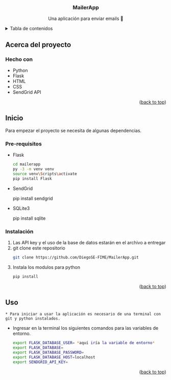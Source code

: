 <div id="top"></div>

<!-- PROJECT LOGO -->
<br />
<div align="center">
  <h3 align="center">MailerApp</h3>

  <p align="center">
    Una aplicación para enviar emails 💌
  </p>
</div>

<!-- TABLE OF CONTENTS -->
<details>
  <summary>Tabla de contenidos</summary>
  <ol>
    <li>
      <a href="#about-the-project">Acerca del proyecto</a>
      <ul>
        <li><a href="#built-with">Hecho con</a></li>
      </ul>
    </li>
    <li>
      <a href="#getting-started">Inicio</a>
      <ul>
        <li><a href="#prerequisites">Pre-requisitos</a></li>
        <li><a href="#installation">Instalación</a></li>
      </ul>
    </li>
    <li><a href="#usage">Uso</a></li>
    <li><a href="#roadmap">Roadmap</a></li>
  </ol>
</details>

<!-- ABOUT THE PROJECT -->

## Acerca del proyecto


### Hecho con

- Python
- Flask
- HTML
- CSS
- SendGrid API

<p align="right">(<a href="#top">back to top</a>)</p>

<!-- GETTING STARTED -->

## Inicio

Para empezar el proyecto se necesita de algunas dependencias.

### Pre-requisitos

- Flask

  ```sh
  cd mailerapp
  py -3 -m venv venv
  source venv\Scripts\activate
  pip install Flask

  ```

- SendGrid

  pip install sendgrid

- SQLite3

  pip install sqlite

### Instalación

1. Las API key y el uso de la base de datos estarán en el archivo a entregar
2. git clone este repositorio
   ```sh
   git clone https://github.com/DiegoSE-FIME/MailerApp.git
   ```
3. Instala los modulos para python
   ```sh
   pip install
   ```

<p align="right">(<a href="#top">back to top</a>)</p>

<!-- USAGE EXAMPLES -->

## Uso

    * Para iniciar a usar la aplicación es necesario de una terminal con git y python instalados.

- Ingresar en la terminal los siguientes comandos para las variables de entorno.

  ```sh
  export FLASK_DATABASE_USER= *aquí iría la variable de entorno*
  export FLASK_DATABASE=
  export FLASK_DATABASE_PASSWORD=
  export FLASK_DATABASE_HOST=localhost
  export SENDGRID_API_KEY=
  ```

<p align="right">(<a href="#top">back to top</a>)</p>


